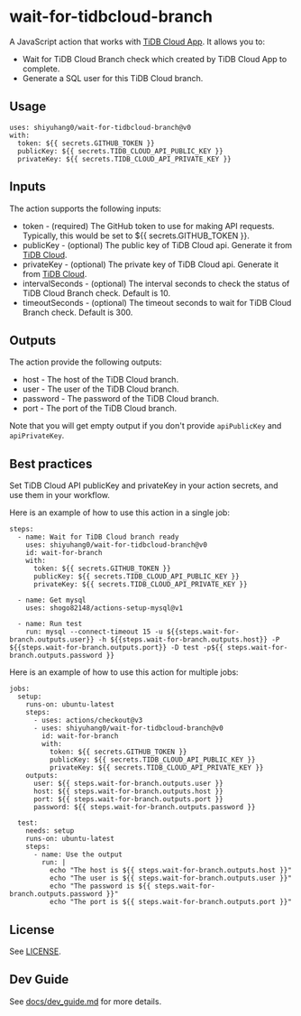 # wait-for-tidbcloud-branch

A JavaScript action that works with [TiDB Cloud App](https://github.com/apps/tidb-cloud). It allows you to:

- Wait for TiDB Cloud Branch check which created by TiDB Cloud App to complete.
- Generate a SQL user for this TiDB Cloud branch.

## Usage

```
uses: shiyuhang0/wait-for-tidbcloud-branch@v0
with:
  token: ${{ secrets.GITHUB_TOKEN }}
  publicKey: ${{ secrets.TIDB_CLOUD_API_PUBLIC_KEY }}
  privateKey: ${{ secrets.TIDB_CLOUD_API_PRIVATE_KEY }}
```

## Inputs

The action supports the following inputs:
- token - (required) The GitHub token to use for making API requests. Typically, this would be set to ${{ secrets.GITHUB_TOKEN }}.
- publicKey - (optional) The public key of TiDB Cloud api. Generate it from [TiDB Cloud](https://tidbcloud.com/).
- privateKey - (optional) The private key of TiDB Cloud api. Generate it from [TiDB Cloud](https://tidbcloud.com/).
- intervalSeconds - (optional) The interval seconds to check the status of TiDB Cloud Branch check. Default is 10.
- timeoutSeconds - (optional) The timeout seconds to wait for TiDB Cloud Branch check. Default is 300.

## Outputs

The action provide the following outputs:

- host - The host of the TiDB Cloud branch.
- user - The user of the TiDB Cloud branch.
- password - The password of the TiDB Cloud branch.
- port - The port of the TiDB Cloud branch.

Note that you will get empty output if you don't provide `apiPublicKey` and `apiPrivateKey`.

## Best practices

Set TiDB Cloud API publicKey and privateKey in your action secrets, and use them in your workflow.

Here is an example of how to use this action in a single job:

```
steps:
  - name: Wait for TiDB Cloud branch ready
    uses: shiyuhang0/wait-for-tidbcloud-branch@v0
    id: wait-for-branch
    with:
      token: ${{ secrets.GITHUB_TOKEN }}
      publicKey: ${{ secrets.TIDB_CLOUD_API_PUBLIC_KEY }}
      privateKey: ${{ secrets.TIDB_CLOUD_API_PRIVATE_KEY }}

  - name: Get mysql
    uses: shogo82148/actions-setup-mysql@v1
    
  - name: Run test
    run: mysql --connect-timeout 15 -u ${{steps.wait-for-branch.outputs.user}} -h ${{steps.wait-for-branch.outputs.host}} -P ${{steps.wait-for-branch.outputs.port}} -D test -p${{ steps.wait-for-branch.outputs.password }}
```

Here is an example of how to use this action for multiple jobs:

```
jobs:
  setup:
    runs-on: ubuntu-latest
    steps:
      - uses: actions/checkout@v3
      - uses: shiyuhang0/wait-for-tidbcloud-branch@v0
        id: wait-for-branch
        with:
          token: ${{ secrets.GITHUB_TOKEN }}
          publicKey: ${{ secrets.TIDB_CLOUD_API_PUBLIC_KEY }}
          privateKey: ${{ secrets.TIDB_CLOUD_API_PRIVATE_KEY }}
    outputs:
      user: ${{ steps.wait-for-branch.outputs.user }}
      host: ${{ steps.wait-for-branch.outputs.host }}
      port: ${{ steps.wait-for-branch.outputs.port }}
      password: ${{ steps.wait-for-branch.outputs.password }}

  test:
    needs: setup
    runs-on: ubuntu-latest
    steps:
      - name: Use the output
        run: |
          echo "The host is ${{ steps.wait-for-branch.outputs.host }}"
          echo "The user is ${{ steps.wait-for-branch.outputs.user }}"
          echo "The password is ${{ steps.wait-for-branch.outputs.password }}"
          echo "The port is ${{ steps.wait-for-branch.outputs.port }}"         
```


## License

See [LICENSE](LICENSE).

## Dev Guide

See [docs/dev_guide.md](docs/dev_guide.md) for more details.


